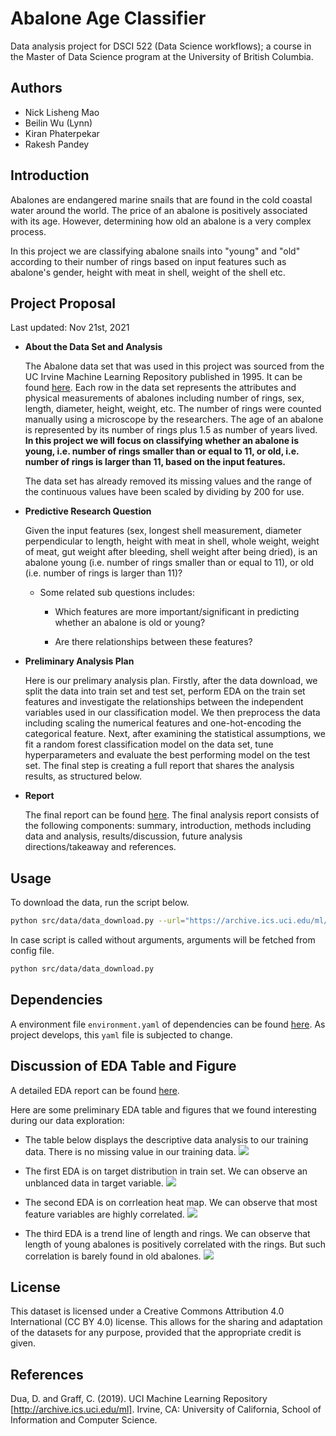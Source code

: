 # Abalone Age Classifier

Data analysis project for DSCI 522 (Data Science workflows); a course in the Master of Data Science program at the University of British Columbia.

## Authors
- Nick Lisheng Mao
- Beilin Wu (Lynn)
- Kiran Phaterpekar
- Rakesh Pandey


## Introduction
Abalones are endangered marine snails that are found in the cold coastal water around the world. The price of an abalone is positively associated with its age. However, determining how old an abalone is a very complex process. 

In this project we are classifying abalone snails into "young" and "old" according to their number of rings based on input features such as abalone's gender, height with meat in shell, weight of the shell etc.


## Project Proposal

Last updated: Nov 21st, 2021

-   **About the Data Set and Analysis**

    The Abalone data set that was used in this project was sourced from the UC
    Irvine Machine Learning Repository published in 1995. It can be
    found <a href="https://archive-beta.ics.uci.edu/ml/datasets/abalone" >here</a>. Each row in
    the data set represents the attributes and physical measurements of
    abalones including number of rings, sex, length, diameter, height, weight,
    etc. The number of rings were
    counted manually using a microscope by the researchers. The age of an abalone is represented by its number of
    rings plus 1.5 as number of years lived. **In this project we will focus on
    classifying whether an abalone is young, i.e. number of rings
    smaller than or equal to 11, or old, i.e. number of rings is larger
    than 11, based on the input features.** 
    
    The data set has already
    removed its missing values and the range of the continuous values
    have been scaled by dividing by 200 for use.
      

-   **Predictive Research Question**

    Given the input features (sex, longest shell measurement,
    diameter perpendicular to length, height with meat in shell, whole
    weight, weight of meat, gut weight after bleeding, shell weight
    after being dried), is an abalone young (i.e. number of rings smaller
    than or equal to 11), or old (i.e. number of rings is larger than 11)?

    -   Some related sub questions includes:

        - Which features are more important/significant in predicting whether an abalone is old or young?
        
        - Are there relationships between these features?

-   **Preliminary Analysis Plan**

    Here is our prelimary analysis plan. Firstly, after the data download, we split the data into train set and test set, perform EDA on the train set features and investigate the relationships between the independent variables used in our classification model. We then preprocess the data including scaling the numerical features and one-hot-encoding the categorical feature. Next, after examining the statistical assumptions, we fit a random forest classification model on the data set, tune hyperparameters and evaluate the best performing model on the test set. The final step is creating a full report that shares the analysis results, as structured below.


-   **Report**

    The final report can be found <a href="https://github.com/UBC-MDS/abalone_age_classification/blob/main/reports/reports.md" >here</a>. The final analysis report consists of the following components: summary, introduction, methods including data and analysis, results/discussion, future analysis directions/takeaway and references.

## Usage
To download the data, run the script below.

```bash
python src/data/data_download.py --url="https://archive.ics.uci.edu/ml/machine-learning-databases/abalone/abalone.data" --outputfile="data/raw/abalone.data"
```
In case script is called without arguments, arguments will be fetched from config file.

```bash
python src/data/data_download.py
```
## Dependencies
A environment file `environment.yaml` of dependencies can be found <a href="https://github.com/UBC-MDS/abalone_age_classification/blob/main/environment.yaml">here</a>. As project develops, this `yaml` file is subjected to change.

## Discussion of EDA Table and Figure
A detailed EDA report can be found <a href="https://github.com/UBC-MDS/abalone_age_classification/blob/main/src/eda/eda.ipynb" >here</a>.

Here are some preliminary EDA table and figures that we found interesting during our data exploration:
- The table below displays the descriptive data analysis to our training data. There is no missing value in our training data.
         ![](https://github.com/nickmao1994/abalone_age_classification/blob/main/src/eda/summary_table.png)
         
- The first EDA is on target distribution in train set. We can observe an unblanced data in target variable.
         ![](https://github.com/nickmao1994/abalone_age_classification/blob/main/src/eda/target_viz.png)
         
- The second EDA is on corrleation heat map. We can observe that most feature variables are highly correlated.
         ![](https://github.com/nickmao1994/abalone_age_classification/blob/main/src/eda/corr_viz.png)
         
- The third EDA is a trend line of length and rings. We can observe that length of young abalones is positively correlated with the rings. But such correlation is barely found in old abalones.
         ![](https://github.com/kphaterp/abalone_age_classification/blob/main/src/eda/length_reg_viz.png)


## License

This dataset is licensed under a Creative Commons Attribution 4.0 International (CC BY 4.0) license. This allows for the sharing and adaptation of the datasets for any purpose, provided that the appropriate credit is given.


## References

Dua, D. and Graff, C. (2019). UCI Machine Learning Repository [http://archive.ics.uci.edu/ml]. Irvine, CA: University of California, School of Information and Computer Science.
